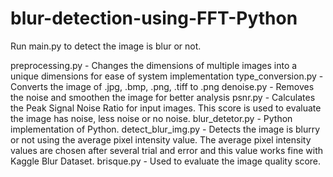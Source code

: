 # blur-detection-using-FFT-Python

Run main.py to detect the image is blur or not. 

preprocessing.py - Changes the dimensions of multiple images into a unique dimensions for ease of system implementation
type_conversion.py - Converts the image of .jpg, .bmp, .png, .tiff to .png
denoise.py - Removes the noise and smoothen the image for better analysis
psnr.py - Calculates the Peak Signal Noise Ratio for input images. This score is used to evaluate the image has noise, less noise or no noise. 
blur_detetor.py - Python implementation of Python.
detect_blur_img.py - Detects the image is blurry or not using the average pixel intensity value. The average pixel intensity
values are chosen after several trial and error and this value works fine with Kaggle Blur Dataset.
brisque.py - Used to evaluate the image quality score.
